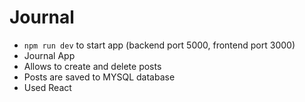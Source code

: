 # Journal

- `npm run dev` to start app (backend port 5000, frontend port 3000)
- Journal App
- Allows to create and delete posts
- Posts are saved to MYSQL database
- Used React
